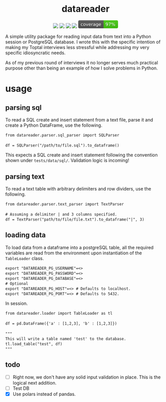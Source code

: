 <h1 align="center">
  datareader
</h1>

<div align="center">
  <p>
    <img src="https://github.com/Schalk1e/datareader/workflows/lint/badge.svg" width="120"/>
    <img src="https://github.com/Schalk1e/datareader/workflows/test/badge.svg" width="120"/>
    <img src="https://img.shields.io/badge/version-0.1.0-orange" width="110"/>
    <img src="https://img.shields.io/badge/license-MIT-blue" width="100"/>
    <img src="/docs/images/coverage.svg" width="125"/>
  </p>
</div>

A simple utility package for reading input data from text into a Python session or PostgreSQL database. I wrote this with the specific intention of making my Toptal interviews less stressful while addressing my very specific idiosyncratic needs.

As of my previous round of interviews it no longer serves much practical purpose other than being an example of how I solve problems in Python.

# usage

## parsing sql

To read a SQL create and insert statement from a text file, parse it and create a Python DataFrame, use the following.

```
from datareader.parser.sql_parser import SQLParser

df = SQLParser("/path/to/file.sql").to_dataframe()

```

This expects a SQL create and insert statement following the convention shown under `tests/data/sql/`. Validation logic is incoming!

## parsing text

To read a text table with arbitrary delimiters and row dividers, use the following.

```
from datareader.parser.text_parser import TextParser

# Assuming a delimiter | and 3 columns specified.
df = TextParser("path/to/file/file.txt").to_dataframe("|", 3)
```

## loading data

To load data from a dataframe into a postgreSQL table, all the required variables are read from the environment upon instantiation of the `TableLoader` class.

```
export "DATAREADER_PG_USERNAME"=<>
export "DATAREADER_PG_PASSWORD"=<>
export "DATAREADER_PG_DATABASE"=<>
# Optional
export "DATAREADER_PG_HOST"=<> # Defaults to localhost.
export "DATAREADER_PG_PORT"=<> # Defaults to 5432.
```

In session.

```
from datareader.loader import TableLoader as tl

df = pd.DataFrame({'a' : [1,2,3], 'b' : [1,2,3]})

"""
This will write a table named 'test' to the database.
tl.load_table("test", df)
"""
```

## todo

- [ ] Right now, we don't have any solid input validation in place. This is the logical next addition.
- [ ] Test DB
- [x] Use polars instead of pandas.
